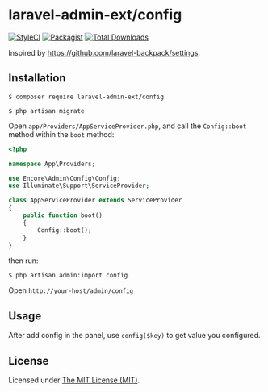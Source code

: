 laravel-admin-ext/config
========================

[![StyleCI](https://styleci.io/repos/97664136/shield?branch=master)](https://styleci.io/repos/97664136)
[![Packagist](https://img.shields.io/packagist/l/laravel-admin-ext/config.svg?maxAge=2592000)](https://packagist.org/packages/laravel-admin-ext/config)
[![Total Downloads](https://img.shields.io/packagist/dt/laravel-admin-ext/config.svg?style=flat-square)](https://packagist.org/packages/laravel-admin-ext/config)



Inspired by https://github.com/laravel-backpack/settings.

## Installation

```
$ composer require laravel-admin-ext/config

$ php artisan migrate
```

Open `app/Providers/AppServiceProvider.php`, and call the `Config::boot` method within the `boot` method:

```php
<?php

namespace App\Providers;

use Encore\Admin\Config\Config;
use Illuminate\Support\ServiceProvider;

class AppServiceProvider extends ServiceProvider
{
    public function boot()
    {
        Config::boot();
    }
}
```

then run: 

```
$ php artisan admin:import config
```

Open `http://your-host/admin/config`

## Usage

After add config in the panel, use `config($key)` to get value you configured.

License
------------
Licensed under [The MIT License (MIT)](LICENSE).
